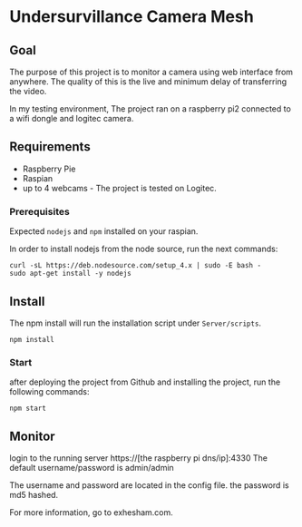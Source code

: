 # Undersurvillance Camera Mesh

## Goal

The purpose of this project is to monitor a camera using web interface from anywhere. The quality of this is the live and minimum delay of transferring the video.

In my testing environment, The project ran on a raspberry pi2 connected to a wifi dongle and logitec camera.

## Requirements

* Raspberry Pie
* Raspian
* up to 4 webcams - The project is tested on Logitec.

### Prerequisites

Expected `nodejs` and `npm` installed on your raspian.

In order to install nodejs from the node source, run the next commands:
```
curl -sL https://deb.nodesource.com/setup_4.x | sudo -E bash -
sudo apt-get install -y nodejs
```


## Install

The npm install will run the installation script under `Server/scripts`.

```
npm install
```


### Start

after deploying the project from Github and installing the project, run the following commands:
````
npm start
````

## Monitor

login to the running server https://[the raspberry pi dns/ip]:4330
The default username/password is admin/admin

The username and password are located in the config file. the password is md5 hashed.

For more information, go to exhesham.com.


